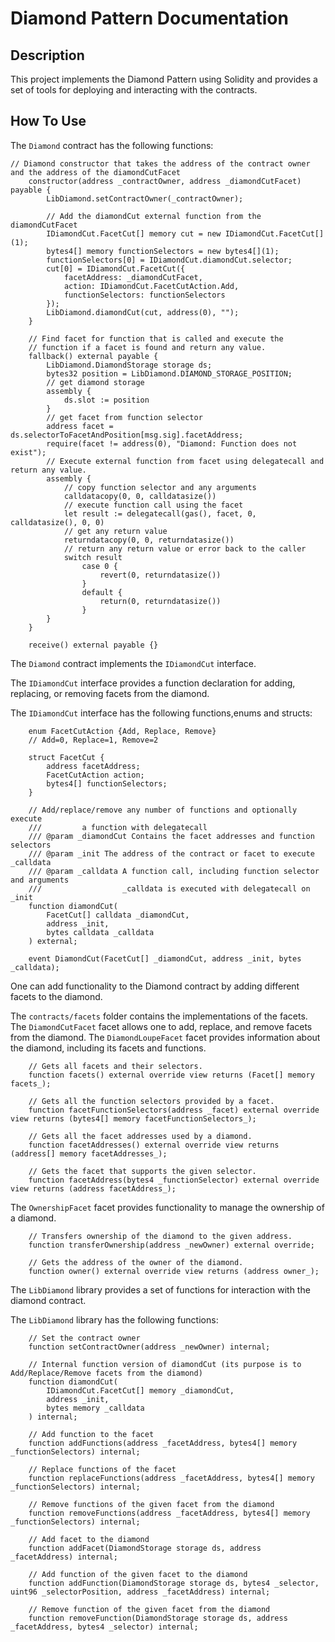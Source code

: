 # Diamond Pattern Documentation

## Description
This project implements the Diamond Pattern using Solidity and provides a set of tools for deploying and interacting with the contracts.

## How To Use

The `Diamond` contract has the following functions:

```solidity
// Diamond constructor that takes the address of the contract owner and the address of the diamondCutFacet
    constructor(address _contractOwner, address _diamondCutFacet) payable {        
        LibDiamond.setContractOwner(_contractOwner);

        // Add the diamondCut external function from the diamondCutFacet
        IDiamondCut.FacetCut[] memory cut = new IDiamondCut.FacetCut[](1);
        bytes4[] memory functionSelectors = new bytes4[](1);
        functionSelectors[0] = IDiamondCut.diamondCut.selector;
        cut[0] = IDiamondCut.FacetCut({
            facetAddress: _diamondCutFacet, 
            action: IDiamondCut.FacetCutAction.Add, 
            functionSelectors: functionSelectors
        });
        LibDiamond.diamondCut(cut, address(0), "");        
    }

    // Find facet for function that is called and execute the
    // function if a facet is found and return any value.
    fallback() external payable {
        LibDiamond.DiamondStorage storage ds;
        bytes32 position = LibDiamond.DIAMOND_STORAGE_POSITION;
        // get diamond storage
        assembly {
            ds.slot := position
        }
        // get facet from function selector
        address facet = ds.selectorToFacetAndPosition[msg.sig].facetAddress;
        require(facet != address(0), "Diamond: Function does not exist");
        // Execute external function from facet using delegatecall and return any value.
        assembly {
            // copy function selector and any arguments
            calldatacopy(0, 0, calldatasize())
            // execute function call using the facet
            let result := delegatecall(gas(), facet, 0, calldatasize(), 0, 0)
            // get any return value
            returndatacopy(0, 0, returndatasize())
            // return any return value or error back to the caller
            switch result
                case 0 {
                    revert(0, returndatasize())
                }
                default {
                    return(0, returndatasize())
                }
        }
    }

    receive() external payable {}
```

The `Diamond` contract implements the `IDiamondCut` interface.

The `IDiamondCut` interface provides a function declaration for adding, replacing, or removing facets from the diamond.

The `IDiamondCut` interface has the following functions,enums and structs:

```solidity
    enum FacetCutAction {Add, Replace, Remove}
    // Add=0, Replace=1, Remove=2

    struct FacetCut {
        address facetAddress;
        FacetCutAction action;
        bytes4[] functionSelectors;
    }

    // Add/replace/remove any number of functions and optionally execute
    ///         a function with delegatecall
    /// @param _diamondCut Contains the facet addresses and function selectors
    /// @param _init The address of the contract or facet to execute _calldata
    /// @param _calldata A function call, including function selector and arguments
    ///                  _calldata is executed with delegatecall on _init
    function diamondCut(
        FacetCut[] calldata _diamondCut,
        address _init,
        bytes calldata _calldata
    ) external;

    event DiamondCut(FacetCut[] _diamondCut, address _init, bytes _calldata);
```
One can add functionality to the Diamond contract by adding different facets to the diamond.

The `contracts/facets` folder contains the implementations of the facets.
The `DiamondCutFacet` facet allows one to add, replace, and remove facets from the diamond.
The `DiamondLoupeFacet` facet provides information about the diamond, including its facets and functions.

```solidity
    // Gets all facets and their selectors.
    function facets() external override view returns (Facet[] memory facets_);

    // Gets all the function selectors provided by a facet.
    function facetFunctionSelectors(address _facet) external override view returns (bytes4[] memory facetFunctionSelectors_);

    // Gets all the facet addresses used by a diamond.
    function facetAddresses() external override view returns (address[] memory facetAddresses_);

    // Gets the facet that supports the given selector.
    function facetAddress(bytes4 _functionSelector) external override view returns (address facetAddress_);
```

The `OwnershipFacet` facet provides functionality to manage the ownership of a diamond.

```solidity
    // Transfers ownership of the diamond to the given address.
    function transferOwnership(address _newOwner) external override;

    // Gets the address of the owner of the diamond.
    function owner() external override view returns (address owner_);
```

The `LibDiamond` library provides a set of functions for interaction with the diamond contract.

The `LibDiamond` library has the following functions:

```solidity
    // Set the contract owner
    function setContractOwner(address _newOwner) internal;

    // Internal function version of diamondCut (its purpose is to Add/Replace/Remove facets from the diamond)
    function diamondCut(
        IDiamondCut.FacetCut[] memory _diamondCut,
        address _init,
        bytes memory _calldata
    ) internal;

    // Add function to the facet
    function addFunctions(address _facetAddress, bytes4[] memory _functionSelectors) internal;

    // Replace functions of the facet
    function replaceFunctions(address _facetAddress, bytes4[] memory _functionSelectors) internal;

    // Remove functions of the given facet from the diamond
    function removeFunctions(address _facetAddress, bytes4[] memory _functionSelectors) internal;

    // Add facet to the diamond
    function addFacet(DiamondStorage storage ds, address _facetAddress) internal;

    // Add function of the given facet to the diamond
    function addFunction(DiamondStorage storage ds, bytes4 _selector, uint96 _selectorPosition, address _facetAddress) internal;

    // Remove function of the given facet from the diamond
    function removeFunction(DiamondStorage storage ds, address _facetAddress, bytes4 _selector) internal;
```
